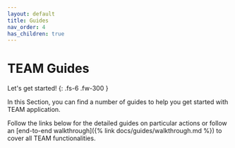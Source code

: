 ```yaml
---
layout: default
title: Guides
nav_order: 4
has_children: true
---
```


# TEAM Guides

Let's get started!
{: .fs-6 .fw-300 }

In this Section, you can find a number of guides to help you get started with TEAM application.

Follow the links below for the detailed guides on particular actions or follow an [end-to-end walkthrough]({% link docs/guides/walkthrough.md %}) to cover all TEAM functionalities.
